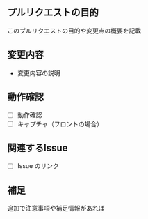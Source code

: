 ## プルリクエストの目的

このプルリクエストの目的や変更点の概要を記載

## 変更内容

- 変更内容の説明

## 動作確認

- [ ] 動作確認
- [ ] キャプチャ（フロントの場合）

## 関連するIssue

- [ ] Issue のリンク

## 補足

追加で注意事項や補足情報があれば
